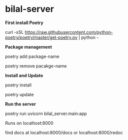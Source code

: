 # bilal-server

**First install Poetry**

curl -sSL https://raw.githubusercontent.com/python-poetry/poetry/master/get-poetry.py | python -

**Package management**

poetry add package-name

poetry remove pacakge-name

**Install and Update**

poetry install

poetry update

**Run the server**

poetry run uvicorn bilal_server.main:app

Runs on localhost:8000
  
find docs at localhost:8000/docs or localhost:8000/redoc
